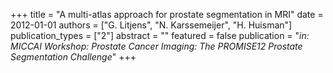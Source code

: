 +++
title = "A multi-atlas approach for prostate segmentation in MRI"
date = 2012-01-01
authors = ["G. Litjens", "N. Karssemeijer", "H. Huisman"]
publication_types = ["2"]
abstract = ""
featured = false
publication = "*in: MICCAI Workshop: Prostate Cancer Imaging: The PROMISE12 Prostate Segmentation Challenge*"
+++

